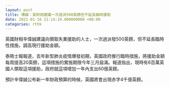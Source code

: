 ```yaml
---
layout: post
title: 傳媒：英財相建議一次過派500英鎊但不延長臨時援助
date: 2021-01-16 21:14:19.000000000 +08:00
categories: rthk
---
```


英國財相辛偉誠建議向領取失業援助的人士，一次過派發500英鎊，但不延長臨時性措施，調高現行援助金額。

泰晤士報報道，去年新型肺炎疫情爆發初期，英國政府推行臨時措施，將援助金額每周提高20英鎊，這項措施的實施期限今年三月屆滿。報道指出，現時有6百萬英國人領取這項援助，政府就這項增加一年內支出60億英鎊。

預計辛偉誠公布新一年財政預算的時候，英國將會出現赤字4千億英鎊。
